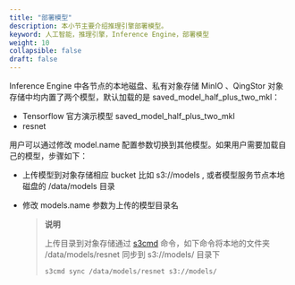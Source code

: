 ```yaml
---
title: "部署模型"
description: 本小节主要介绍推理引擎部署模型。 
keyword: 人工智能，推理引擎，Inference Engine，部署模型
weight: 10
collapsible: false
draft: false
---
```


Inference Engine 中各节点的本地磁盘、私有对象存储 MinIO 、QingStor 对象存储中均内置了两个模型，默认加载的是 saved_model_half_plus_two_mkl：

- Tensorflow 官方演示模型 saved_model_half_plus_two_mkl
- resnet

用户可以通过修改 model.name 配置参数切换到其他模型。如果用户需要加载自己的模型，步骤如下：

- 上传模型到对象存储相应 bucket 比如 s3://models , 或者模型服务节点本地磁盘的 /data/models 目录

- 修改 models.name 参数为上传的模型目录名

  > **说明**
  >
  > 上传目录到对象存储通过 [s3cmd](https://docs.min.io/docs/s3cmd-with-minio.html) 命令，如下命令将本地的文件夹 /data/models/resnet 同步到 s3://models/ 目录下
  >
  > ```s3cmd sync /data/models/resnet s3://models/ ```

